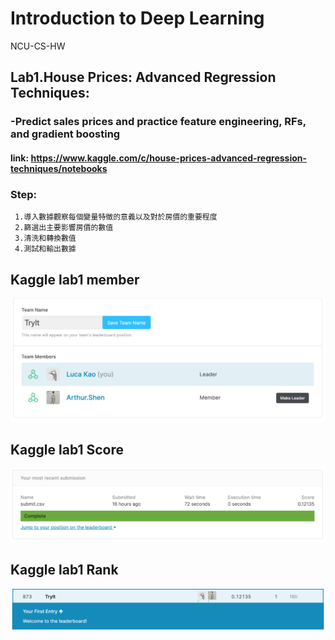 # Introduction to Deep Learning
NCU-CS-HW

## Lab1.House Prices: Advanced Regression Techniques:
###  -Predict sales prices and practice feature engineering, RFs, and gradient boosting

#### link: https://www.kaggle.com/c/house-prices-advanced-regression-techniques/notebooks

### Step:
```
 1.導入數據觀察每個變量特徵的意義以及對於房價的重要程度
 2.篩選出主要影響房價的數值
 3.清洗和轉換數值
 4.測試和輸出數據
```

## Kaggle lab1 member
![image](image/1.png)
## Kaggle lab1 Score
![image](image/2.png)
## Kaggle lab1 Rank
![image](image/3.png)



